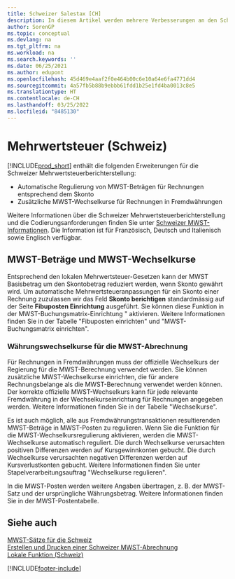 ```yaml
---
title: Schweizer Salestax [CH]
description: In diesem Artikel werden mehrere Verbesserungen an den Schweizer Mehrwertsteuerberichterstellungsfunktionen vorgenommen.
author: SorenGP
ms.topic: conceptual
ms.devlang: na
ms.tgt_pltfrm: na
ms.workload: na
ms.search.keywords: ''
ms.date: 06/25/2021
ms.author: edupont
ms.openlocfilehash: 45d469e4aaf2f0e464b00c6e10a64e6fa4771dd4
ms.sourcegitcommit: 4a57fb5b88b9ebbb61fdd1b25e1fd4ba0013c8e5
ms.translationtype: HT
ms.contentlocale: de-CH
ms.lasthandoff: 03/25/2022
ms.locfileid: "8485130"
---
```

# <a name="swiss-value-added-tax"></a>Mehrwertsteuer (Schweiz)

[!INCLUDE[prod_short](../../includes/prod_short.md)] enthält die folgenden Erweiterungen für die Schweizer Mehrwertsteuerberichterstellung:  

- Automatische Regulierung von MWST-Beträgen für Rechnungen entsprechend dem Skonto  
- Zusätzliche MWST-Wechselkurse für Rechnungen in Fremdwährungen  

Weitere Informationen über die Schweizer Mehrwertsteuerberichterstellung und die Codierungsanforderungen finden Sie unter [Schweizer MWST-Informationen](https://www.estv.admin.ch/estv/en/home/value-added-tax.html). Die Information ist für Französisch, Deutsch und Italienisch sowie Englisch verfügbar.  

## <a name="vat-amounts-and-vat-exchange-rates"></a>MWST-Beträge und MWST-Wechselkurse

Entsprechend den lokalen Mehrwertsteuer-Gesetzen kann der MWST Basisbetrag um den Skontobetrag reduziert werden, wenn Skonto gewährt wird. Um automatische Mehrwertsteueranpassungen für ein Skonto einer Rechnung zuzulassen wir das Feld **Skonto berichtigen** standardmässig auf der Seite **Fibuposten Einrichtung** ausgeführt. Sie können diese Funktion in der MWST-Buchungsmatrix-Einrichtung " aktivieren. Weitere Informationen finden Sie in der Tabelle "Fibuposten einrichten" und "MWST-Buchungsmatrix einrichten".  

### <a name="currency-exchange-rates-for-vat-reporting"></a>Währungswechselkurse für die MWST-Abrechnung

Für Rechnungen in Fremdwährungen muss der offizielle Wechselkurs der Regierung für die MWST-Berechnung verwendet werden. Sie können zusätzliche MWST-Wechselkurse einrichten, die für andere Rechnungsbelange als die MWST-Berechnung verwendet werden können. Der korrekte offizielle MWST-Wechselkurs kann für jede relevante Fremdwährung in der Wechselkurseinrichtung für Rechnungen angegeben werden. Weitere Informationen finden Sie in der Tabelle "Wechselkurse".  

Es ist auch möglich, alle aus Fremdwährungstransaktionen resultierenden MWST-Beträge in MWST-Posten zu regulieren. Wenn Sie die Funktion für die MWST-Wechselkursregulierung aktivieren, werden die MWST-Wechselkurse automatisch reguliert. Die durch Wechselkurse verursachten positiven Differenzen werden auf Kursgewinnkonten gebucht. Die durch Wechselkurse verursachten negativen Differenzen werden auf Kursverlustkonten gebucht. Weitere Informationen finden Sie unter Stapelverarbeitungsauftrag "Wechselkurse regulieren".  

In die MWST-Posten werden weitere Angaben übertragen, z. B. der MWST-Satz und der ursprüngliche Währungsbetrag. Weitere Informationen finden Sie in der MWST-Postentabelle.  

## <a name="see-also"></a>Siehe auch

[MWST-Sätze für die Schweiz](vat-rates-for-switzerland.md)   
[Erstellen und Drucken einer Schweizer MWST-Abrechnung](how-to-create-and-print-a-swiss-vat-statement.md)   
[Lokale Funktion (Schweiz)](switzerland-local-functionality.md)   


[!INCLUDE[footer-include](../../includes/footer-banner.md)]